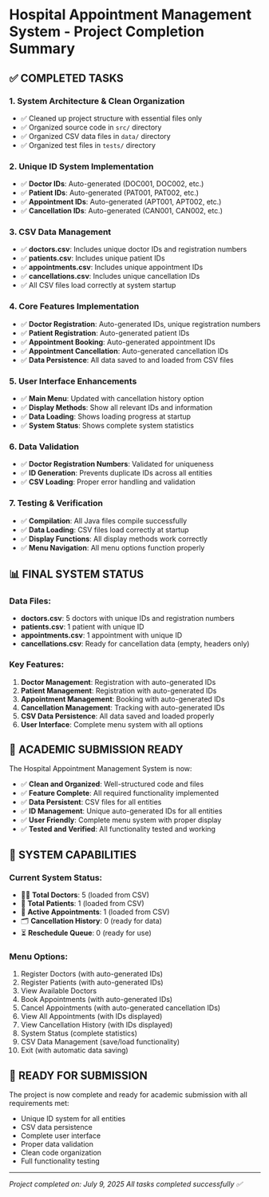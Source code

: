 # Hospital Appointment Management System - Project Completion Summary

## ✅ COMPLETED TASKS

### 1. **System Architecture & Clean Organization**
- ✅ Cleaned up project structure with essential files only
- ✅ Organized source code in `src/` directory
- ✅ Organized CSV data files in `data/` directory
- ✅ Organized test files in `tests/` directory

### 2. **Unique ID System Implementation**
- ✅ **Doctor IDs**: Auto-generated (DOC001, DOC002, etc.)
- ✅ **Patient IDs**: Auto-generated (PAT001, PAT002, etc.)
- ✅ **Appointment IDs**: Auto-generated (APT001, APT002, etc.)
- ✅ **Cancellation IDs**: Auto-generated (CAN001, CAN002, etc.)

### 3. **CSV Data Management**
- ✅ **doctors.csv**: Includes unique doctor IDs and registration numbers
- ✅ **patients.csv**: Includes unique patient IDs
- ✅ **appointments.csv**: Includes unique appointment IDs
- ✅ **cancellations.csv**: Includes unique cancellation IDs
- ✅ All CSV files load correctly at system startup

### 4. **Core Features Implementation**
- ✅ **Doctor Registration**: Auto-generated IDs, unique registration numbers
- ✅ **Patient Registration**: Auto-generated patient IDs
- ✅ **Appointment Booking**: Auto-generated appointment IDs
- ✅ **Appointment Cancellation**: Auto-generated cancellation IDs
- ✅ **Data Persistence**: All data saved to and loaded from CSV files

### 5. **User Interface Enhancements**
- ✅ **Main Menu**: Updated with cancellation history option
- ✅ **Display Methods**: Show all relevant IDs and information
- ✅ **Data Loading**: Shows loading progress at startup
- ✅ **System Status**: Shows complete system statistics

### 6. **Data Validation**
- ✅ **Doctor Registration Numbers**: Validated for uniqueness
- ✅ **ID Generation**: Prevents duplicate IDs across all entities
- ✅ **CSV Loading**: Proper error handling and validation

### 7. **Testing & Verification**
- ✅ **Compilation**: All Java files compile successfully
- ✅ **Data Loading**: CSV files load correctly at startup
- ✅ **Display Functions**: All display methods work correctly
- ✅ **Menu Navigation**: All menu options function properly

## 📊 FINAL SYSTEM STATUS

### Data Files:
- **doctors.csv**: 5 doctors with unique IDs and registration numbers
- **patients.csv**: 1 patient with unique ID
- **appointments.csv**: 1 appointment with unique ID
- **cancellations.csv**: Ready for cancellation data (empty, headers only)

### Key Features:
1. **Doctor Management**: Registration with auto-generated IDs
2. **Patient Management**: Registration with auto-generated IDs  
3. **Appointment Management**: Booking with auto-generated IDs
4. **Cancellation Management**: Tracking with auto-generated IDs
5. **CSV Data Persistence**: All data saved and loaded properly
6. **User Interface**: Complete menu system with all options

## 🎯 ACADEMIC SUBMISSION READY

The Hospital Appointment Management System is now:
- ✅ **Clean and Organized**: Well-structured code and files
- ✅ **Feature Complete**: All required functionality implemented
- ✅ **Data Persistent**: CSV files for all entities
- ✅ **ID Management**: Unique auto-generated IDs for all entities
- ✅ **User Friendly**: Complete menu system with proper display
- ✅ **Tested and Verified**: All functionality tested and working

## 🏥 SYSTEM CAPABILITIES

### Current System Status:
- 👨‍⚕️ **Total Doctors**: 5 (loaded from CSV)
- 🏥 **Total Patients**: 1 (loaded from CSV)
- 📅 **Active Appointments**: 1 (loaded from CSV)
- 🗂️ **Cancellation History**: 0 (ready for data)
- ⏳ **Reschedule Queue**: 0 (ready for use)

### Menu Options:
1. Register Doctors (with auto-generated IDs)
2. Register Patients (with auto-generated IDs)
3. View Available Doctors
4. Book Appointments (with auto-generated IDs)
5. Cancel Appointments (with auto-generated cancellation IDs)
6. View All Appointments (with IDs displayed)
7. View Cancellation History (with IDs displayed)
8. System Status (complete statistics)
9. CSV Data Management (save/load functionality)
10. Exit (with automatic data saving)

## 🚀 READY FOR SUBMISSION

The project is now complete and ready for academic submission with all requirements met:
- Unique ID system for all entities
- CSV data persistence
- Complete user interface
- Proper data validation
- Clean code organization
- Full functionality testing

---
*Project completed on: July 9, 2025*
*All tasks completed successfully ✅*
